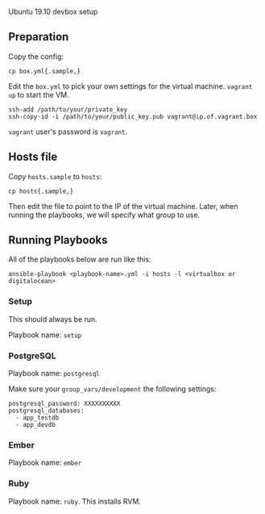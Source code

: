 Ubuntu 19.10 devbox setup

## Preparation

Copy the config:

```
cp box.yml{.sample,}
```

Edit the `box.yml` to pick your own settings for the virtual machine. `vagrant up` to start the VM.

```
ssh-add /path/to/your/private_key
ssh-copy-id -i /path/to/your/public_key.pub vagrant@ip.of.vagrant.box
```

`vagrant` user's password is `vagrant`.

## Hosts file

Copy `hosts.sample` to `hosts`:

```
cp hosts{.sample,}
```

Then edit the file to point to the IP of the virtual machine. Later, when running the playbooks, we will specify what group to use.

## Running Playbooks

All of the playbooks below are run like this:

```
ansible-playbook <playbook-name>.yml -i hosts -l <virtualbox or digitalocean>
```

### Setup

This should always be run.

Playbook name: `setup`

### PostgreSQL

Playbook name: `postgresql`

Make sure your `group_vars/development` the following settings:

```
postgresql_password: XXXXXXXXXX
postgresql_databases:
  - app_testdb
  - app_devdb
```

### Ember

Playbook name: `ember`

### Ruby

Playbook name: `ruby`. This installs RVM.

